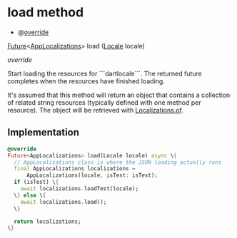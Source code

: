 


# load method







- @[override](https://api.flutter.dev/flutter/dart-core/override-constant.html)

[Future](https://api.flutter.dev/flutter/dart-async/Future-class.html)&lt;[AppLocalizations](../../utils_app_localization/AppLocalizations-class.md)> load
([Locale](https://api.flutter.dev/flutter/dart-ui/Locale-class.html) locale)

_<span class="feature">override</span>_



<p>Start loading the resources for ```dartlocale```. The returned future completes
when the resources have finished loading.</p>
<p>It's assumed that this method will return an object that contains a
collection of related string resources (typically defined with one method
per resource). The object will be retrieved with <a href="https://api.flutter.dev/flutter/widgets/Localizations/of.html">Localizations.of</a>.</p>



## Implementation

```dart
@override
Future<AppLocalizations> load(Locale locale) async \{
  // AppLocalizations class is where the JSON loading actually runs
  final AppLocalizations localizations =
      AppLocalizations(locale, isTest: isTest);
  if (isTest) \{
    await localizations.loadTest(locale);
  \} else \{
    await localizations.load();
  \}

  return localizations;
\}
```








